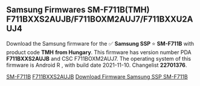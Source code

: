 <h2>Samsung Firmwares SM-F711B(TMH) F711BXXS2AUJB/F711BOXM2AUJ7/F711BXXU2AUJ4</h2>
Download the Samsung firmware for the ✅ <strong>Samsung SSP </strong> ⭐ <strong>SM-F711B</strong> with product code <strong>TMH</strong> <strong> from Hungary</strong>. This firmware has version number PDA <strong>F711BXXS2AUJB</strong> and CSC F711BOXM2AUJ7. The operating system of this firmware is Android R , with build date 2021-11-10. Changelist <strong>22701376</strong>.


[SM-F711B](https://samfirm.shop/samsung/model/SM-F711B)
[F711BXXS2AUJB](https://samfirm.shop/samsung/pda/F711BXXS2AUJB)
[Download Firmware Samsung SSP SM-F711B](https://samfirm.shop/samsung/firmware/473813)
